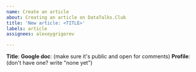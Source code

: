 ```yaml
---
name: Create an article
about: Creating an article on DataTalks.Club
title: 'New article: <TITLE>'
labels: article
assignees: alexeygrigorev

---
```


**Title**: <Name of the article> 
**Google doc**: <Url of the google doc> (make sure it's public and open for comments)
**Profile**: <Your handle in datatalks.club website> (don't have one? write "none yet")
